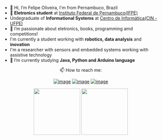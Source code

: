 
- 👋 Hi, I’m Felipe Oliveira, I'm from Pernambuco, Brazil
- 🌟 **Eletronics student** at [Instituto Federal de Pernambuco(IFPE)](https://ifpe.edu.br/)
- Undegraduate of **Informational Systems** at [Centro de Informática(CIN - UFPE)](https://portal.cin.ufpe.br/)
- 👀 I’m passionate about eletronics, books, programming amd competitions!
- I'm currently a student working with **robotics, data analysis** and **inovation**
- I'm a researcher with sensors and embedded systems working with assistive technology
- 🌱 I’m currently studying **Java, Python and Arduino language**

<div align = "center">

📫 How to reach me:
  
</div>

<div align="center">
  
[![image](https://img.shields.io/badge/LinkedIn-4D22F0?style=for-the-badge&logo=linkedin&logoColor=white)](https://www.linkedin.com/in/felipe-santana-de-oliveira-4251a8230/)
[![image](https://img.shields.io/badge/Instagram-4D22F0?style=for-the-badge&logo=instagram&logoColor=white)](https://www.instagram.com/feelps1_/)
[![image](https://img.shields.io/badge/Gmail-4D22F0?style=for-the-badge&logo=gmail&logoColor=white)](mailto:felipesansoliv01@gmail.com)
  
</div>
  
<p align= "center">
  <img height= "150" src="https://github-readme-stats.vercel.app/api?username=feelps-1&theme=react&show_icons=true&include_all_commits=true" />
  <img height= "150" src="https://github-readme-stats.vercel.app/api/top-langs/?username=feelps-1&theme=react&layout=compact" />
</p>

